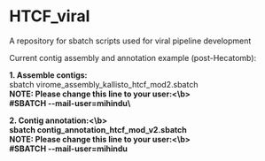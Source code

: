 # HTCF_viral
A repository for sbatch scripts used for viral pipeline development

Current contig assembly and annotation example (post-Hecatomb):

<b>1.  Assemble contigs:</b>\
sbatch virome_assembly_kallisto_htcf_mod2.sbatch\
<b>NOTE: Please change this line to your user:<\b>\
#SBATCH --mail-user=mihindu\

<b>2.  Contig annotation:<\b>\
sbatch contig_annotation_htcf_mod_v2.sbatch\
<b>NOTE: Please change this line to your user:<\b>\
#SBATCH --mail-user=mihindu
